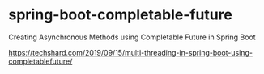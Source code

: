 # spring-boot-completable-future
Creating Asynchronous Methods using Completable Future in Spring Boot

https://techshard.com/2019/09/15/multi-threading-in-spring-boot-using-completablefuture/
